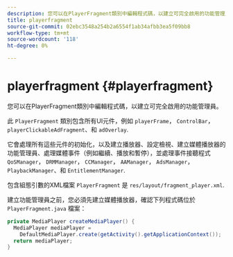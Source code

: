 ```yaml
---
description: 您可以在PlayerFragment類別中編輯程式碼，以建立可完全啟用的功能管理員。
title: playerfragment
source-git-commit: 02ebc3548a254b2a6554f1ab34afbb3ea5f09bb8
workflow-type: tm+mt
source-wordcount: '118'
ht-degree: 0%

---
```


# playerfragment {#playerfragment}

您可以在PlayerFragment類別中編輯程式碼，以建立可完全啟用的功能管理員。

此 `PlayerFragment` 類別包含所有UI元件，例如 `playerFrame`， `ControlBar`， `playerClickableAdFragment`、和 `adOverlay`.

它會處理所有這些元件的初始化，以及建立播放器、設定檢視、建立媒體播放器的功能管理員、處理媒體事件（例如繼續、播放和暫停），並處理事件接聽程式 `QoSManager`， `DRMManager`， `CCManager`， `AAManager`， `AdsManager`， `PlaybackManager`、和 `EntitlementManager`.

包含組態引數的XML檔案 `PlayerFragment` 是 `res/layout/fragment_player.xml`.

建立功能管理員之前，您必須先建立媒體播放器，確認下列程式碼位於 `PlayerFragment.java` 檔案：

```java
private MediaPlayer createMediaPlayer() { 
  MediaPlayer mediaPlayer =  
    DefaultMediaPlayer.create(getActivity().getApplicationContext()); 
  return mediaPlayer; 
}
```
